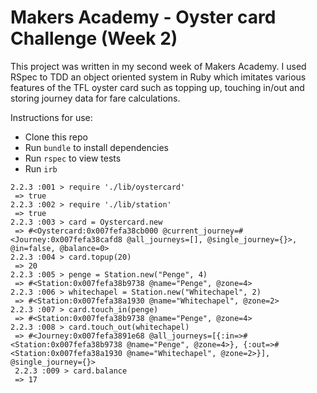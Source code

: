 # Makers Academy - Oyster card Challenge (Week 2)

This project was written in my second week of Makers Academy. I used RSpec to TDD an object oriented system in Ruby which imitates various features of the TFL oyster card such as topping up, touching in/out and storing journey data for fare calculations.

Instructions for use:
- Clone this repo
- Run ```bundle``` to install dependencies
- Run ```rspec``` to view tests
- Run ```irb```

```
2.2.3 :001 > require './lib/oystercard'
 => true
2.2.3 :002 > require './lib/station'
 => true
2.2.3 :003 > card = Oystercard.new
 => #<Oystercard:0x007fefa38cb000 @current_journey=#<Journey:0x007fefa38cafd8 @all_journeys=[], @single_journey={}>, @in=false, @balance=0>
2.2.3 :004 > card.topup(20)
 => 20
2.2.3 :005 > penge = Station.new("Penge", 4)
 => #<Station:0x007fefa38b9738 @name="Penge", @zone=4>
2.2.3 :006 > whitechapel = Station.new("Whitechapel", 2)
 => #<Station:0x007fefa38a1930 @name="Whitechapel", @zone=2>
2.2.3 :007 > card.touch_in(penge)
 => #<Station:0x007fefa38b9738 @name="Penge", @zone=4>
2.2.3 :008 > card.touch_out(whitechapel)
 => #<Journey:0x007fefa3891e68 @all_journeys=[{:in=>#<Station:0x007fefa38b9738 @name="Penge", @zone=4>}, {:out=>#<Station:0x007fefa38a1930 @name="Whitechapel", @zone=2>}], @single_journey={}>
 2.2.3 :009 > card.balance
 => 17
```
